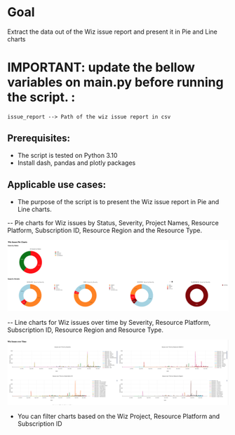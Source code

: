 # Goal
Extract the data out of  the Wiz issue report and present it in Pie and Line charts
# IMPORTANT: update the bellow variables on main.py  before running the script. :
```
issue_report --> Path of the wiz issue report in csv
```

## Prerequisites:
- The script is tested on Python 3.10
- Install dash, pandas and plotly packages 
    
## Applicable use cases:
- The purpose of the script is to present the Wiz issue report in Pie and Line charts.

-- Pie charts for Wiz issues by Status, Severity, Project Names, Resource Platform, Subscription ID, Resource Region and the Resource Type.

![Screenshot](pie_chart.png)

-- Line charts for Wiz issues over time by Severity, Resource Platform, Subscription ID, Resource Region and Resource Type.

![Screenshot](line_chart.png)


- You can filter charts based on the Wiz Project, Resource Platform and Subscription ID
